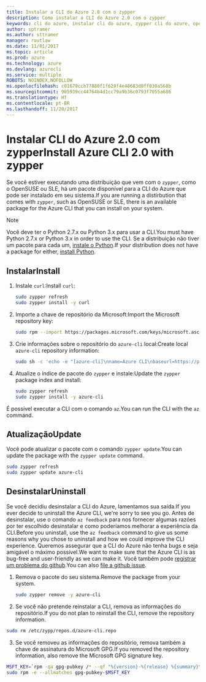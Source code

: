 ```yaml
---
title: Instalar a CLI do Azure 2.0 com o zypper
description: Como instalar a CLI do Azure 2.0 com o zypper
keywords: cli do azure, instalar cli do azure, zypper cli do azure, opensuse cli do azure, sle cli do azure
author: sptramer
ms.author: sttramer
manager: routlaw
ms.date: 11/01/2017
ms.topic: article
ms.prod: azure
ms.technology: azure
ms.devlang: azurecli
ms.service: multiple
ROBOTS: NOINDEX,NOFOLLOW
ms.openlocfilehash: c01679ccb77880f1f628f4e48683d8ff030a568b
ms.sourcegitcommit: 905939cc44764b4d1cc79a9b36c0793f7055a686
ms.translationtype: HT
ms.contentlocale: pt-BR
ms.lasthandoff: 11/20/2017
---
```

# <a name="install-azure-cli-20-with-zypper"></a><span data-ttu-id="596e8-104">Instalar CLI do Azure 2.0 com zypper</span><span class="sxs-lookup"><span data-stu-id="596e8-104">Install Azure CLI 2.0 with zypper</span></span>

<span data-ttu-id="596e8-105">Se você estiver executando uma distribuição que vem com o `zypper`, como o OpenSUSE ou SLE, há um pacote disponível para a CLI do Azure que pode ser instalado em seu sistema.</span><span class="sxs-lookup"><span data-stu-id="596e8-105">If you are running a distirbution that comes with `zypper`, such as OpenSUSE or SLE, there is an available package for the Azure CLI that you can install on your system.</span></span>

> [!NOTE]
> <span data-ttu-id="596e8-106">Você deve ter o Python 2.7.x ou Python 3.x para usar a CLI.</span><span class="sxs-lookup"><span data-stu-id="596e8-106">You must have Python 2.7.x or Python 3.x in order to use the CLI.</span></span> <span data-ttu-id="596e8-107">Se a distribuição não tiver um pacote para cada um, [instale o Python](https://www.python.org/downloads/).</span><span class="sxs-lookup"><span data-stu-id="596e8-107">If your distribution does not have a package for either, [install Python](https://www.python.org/downloads/).</span></span>

## <a name="install"></a><span data-ttu-id="596e8-108">Instalar</span><span class="sxs-lookup"><span data-stu-id="596e8-108">Install</span></span> 

1. <span data-ttu-id="596e8-109">Instale `curl`:</span><span class="sxs-lookup"><span data-stu-id="596e8-109">Install `curl`:</span></span>

   ```bash
   sudo zypper refresh
   sudo zypper install -y curl
   ```

2. <span data-ttu-id="596e8-110">Importe a chave de repositório da Microsoft:</span><span class="sxs-lookup"><span data-stu-id="596e8-110">Import the Microsoft repository key:</span></span>

   ```bash
   sudo rpm --import https://packages.microsoft.com/keys/microsoft.asc
   ```

3. <span data-ttu-id="596e8-111">Crie informações sobre o repositório do `azure-cli` local:</span><span class="sxs-lookup"><span data-stu-id="596e8-111">Create local `azure-cli` repository information:</span></span>

   ```bash
   sudo sh -c 'echo -e "[azure-cli]\nname=Azure CLI\nbaseurl=https://packages.microsoft.com/yumrepos/azure-cli\nenabled=1\ntype=rpm-md\ngpgcheck=1\ngpgkey=https://packages.microsoft.com/keys/microsoft.asc" > /etc/zypp/repos.d/azure-cli.repo'
   ```

4. <span data-ttu-id="596e8-112">Atualize o índice de pacote do `zypper` e instale:</span><span class="sxs-lookup"><span data-stu-id="596e8-112">Update the `zypper` package index and install:</span></span>

   ```bash
   sudo zypper refresh
   sudo zypper install -y azure-cli
   ```

<span data-ttu-id="596e8-113">É possível executar a CLI com o comando `az`.</span><span class="sxs-lookup"><span data-stu-id="596e8-113">You can run the CLI with the `az` command.</span></span>

## <a name="update"></a><span data-ttu-id="596e8-114">Atualização</span><span class="sxs-lookup"><span data-stu-id="596e8-114">Update</span></span>

<span data-ttu-id="596e8-115">Você pode atualizar o pacote com o comando `zypper update`.</span><span class="sxs-lookup"><span data-stu-id="596e8-115">You can update the package with the `zypper update` command.</span></span>

```bash
sudo zypper refresh
sudo zypper update azure-cli
```

## <a name="uninstall"></a><span data-ttu-id="596e8-116">Desinstalar</span><span class="sxs-lookup"><span data-stu-id="596e8-116">Uninstall</span></span>

<span data-ttu-id="596e8-117">Se você decidiu desinstalar a CLI do Azure, lamentamos sua saída.</span><span class="sxs-lookup"><span data-stu-id="596e8-117">If you ever decide to uninstall the Azure CLI, we're sorry to see you go.</span></span> <span data-ttu-id="596e8-118">Antes de desinstalar, use o comando `az feedback` para nos fornecer algumas razões por ter escolhido desinstalar e como poderíamos melhorar a experiência da CLI.</span><span class="sxs-lookup"><span data-stu-id="596e8-118">Before you uninstall, use the `az feedback` command to give us some reasons why you chose to uninstall and how we could improve the CLI experience.</span></span> <span data-ttu-id="596e8-119">Queremos assegurar que a CLI do Azure não tenha bugs e seja amigável o máximo possível.</span><span class="sxs-lookup"><span data-stu-id="596e8-119">We want to make sure that the Azure CLI is as bug-free and user-friendly as we can make it.</span></span> <span data-ttu-id="596e8-120">Você também pode [registrar um problema do github](https://github.com/Azure/azure-cli/issues).</span><span class="sxs-lookup"><span data-stu-id="596e8-120">You can also [file a github issue](https://github.com/Azure/azure-cli/issues).</span></span>

1. <span data-ttu-id="596e8-121">Remova o pacote do seu sistema.</span><span class="sxs-lookup"><span data-stu-id="596e8-121">Remove the package from your system.</span></span>

    ```bash
    sudo zypper remove -y azure-cli
    ```

2. <span data-ttu-id="596e8-122">Se você não pretende reinstalar a CLI, remova as informações do repositório.</span><span class="sxs-lookup"><span data-stu-id="596e8-122">If you do not plan to reinstall the CLI, remove the repository information.</span></span>

  ```bash
  sudo rm /etc/zypp/repos.d/azure-cli.repo
  ```

3. <span data-ttu-id="596e8-123">Se você removeu as informações do repositório, remova também a chave de assinatura do Microsoft GPG.</span><span class="sxs-lookup"><span data-stu-id="596e8-123">If you removed the repository information, also remove the Microsoft GPG signature key.</span></span>

  ```bash
  MSFT_KEY=`rpm -qa gpg-pubkey /* --qf "%{version}-%{release} %{summary}\n" | grep Microsoft | awk '{print $1}'`
  sudo rpm -e --allmatches gpg-pubkey-$MSFT_KEY
  ```

